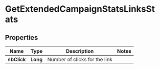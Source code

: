 
# GetExtendedCampaignStatsLinksStats

## Properties
Name | Type | Description | Notes
------------ | ------------- | ------------- | -------------
**nbClick** | **Long** | Number of clicks for the link | 



